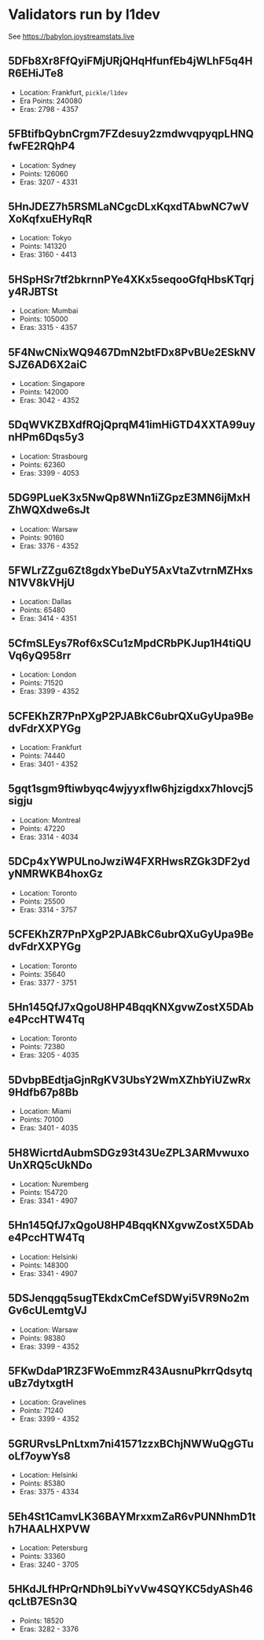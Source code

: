 # Validators run by l1dev

See https://babylon.joystreamstats.live

## 5DFb8Xr8FfQyiFMjURjQHqHfunfEb4jWLhF5q4HR6EHiJTe8

- Location: Frankfurt, `pickle/l1dev`
- Era Points: 240080
- Eras: 2798 - 4357

## 5FBtifbQybnCrgm7FZdesuy2zmdwvqpyqpLHNQfwFE2RQhP4

- Location: Sydney
- Points: 126060
- Eras: 3207 - 4331

## 5HnJDEZ7h5RSMLaNCgcDLxKqxdTAbwNC7wVXoKqfxuEHyRqR

- Location: Tokyo
- Points: 141320
- Eras: 3160 - 4413

## 5HSpHSr7tf2bkrnnPYe4XKx5seqooGfqHbsKTqrjy4RJBTSt

- Location: Mumbai
- Points: 105000
- Eras: 3315 - 4357

## 5F4NwCNixWQ9467DmN2btFDx8PvBUe2ESkNVSJZ6AD6X2aiC

- Location: Singapore
- Points: 142000
- Eras: 3042 - 4352

## 5DqWVKZBXdfRQjQprqM41imHiGTD4XXTA99uynHPm6Dqs5y3

- Location: Strasbourg
- Points: 62360
- Eras: 3399 - 4053

## 5DG9PLueK3x5NwQp8WNn1iZGpzE3MN6ijMxHZhWQXdwe6sJt

- Location: Warsaw
- Points: 90160
- Eras: 3376 - 4352

## 5FWLrZZgu6Zt8gdxYbeDuY5AxVtaZvtrnMZHxsN1VV8kVHjU

- Location: Dallas
- Points: 65480
- Eras: 3414 - 4351

## 5CfmSLEys7Rof6xSCu1zMpdCRbPKJup1H4tiQUVq6yQ958rr

- Location: London
- Points: 71520
- Eras: 3399 - 4352

## 5CFEKhZR7PnPXgP2PJABkC6ubrQXuGyUpa9BedvFdrXXPYGg

- Location: Frankfurt
- Points: 74440
- Eras: 3401 - 4352

## 5gqt1sgm9ftiwbyqc4wjyyxflw6hjzigdxx7hlovcj5sigju

- Location: Montreal
- Points: 47220
- Eras: 3314 - 4034

## 5DCp4xYWPULnoJwziW4FXRHwsRZGk3DF2ydyNMRWKB4hoxGz

- Location: Toronto
- Points: 25500
- Eras: 3314 - 3757

## 5CFEKhZR7PnPXgP2PJABkC6ubrQXuGyUpa9BedvFdrXXPYGg

- Location: Toronto
- Points: 35640
- Eras: 3377 - 3751

## 5Hn145QfJ7xQgoU8HP4BqqKNXgvwZostX5DAbe4PccHTW4Tq

- Location: Toronto
- Points: 72380
- Eras: 3205 - 4035

## 5DvbpBEdtjaGjnRgKV3UbsY2WmXZhbYiUZwRx9Hdfb67p8Bb

- Location: Miami
- Points: 70100
- Eras: 3401 - 4035

## 5H8WicrtdAubmSDGz93t43UeZPL3ARMvwuxoUnXRQ5cUkNDo

- Location: Nuremberg
- Points: 154720
- Eras: 3341 - 4907

## 5Hn145QfJ7xQgoU8HP4BqqKNXgvwZostX5DAbe4PccHTW4Tq

- Location: Helsinki
- Points: 148300
- Eras: 3341 - 4907

## 5DSJenqgq5sugTEkdxCmCefSDWyi5VR9No2mGv6cULemtgVJ

- Location: Warsaw
- Points: 98380
- Eras: 3399 - 4352

## 5FKwDdaP1RZ3FWoEmmzR43AusnuPkrrQdsytquBz7dytxgtH

- Location: Gravelines
- Points: 71240
- Eras: 3399 - 4352

## 5GRURvsLPnLtxm7ni41571zzxBChjNWWuQgGTuoLf7oywYs8

- Location: Helsinki
- Points: 85380
- Eras: 3375 - 4334

## 5Eh4St1CamvLK36BAYMrxxmZaR6vPUNNhmD1th7HAALHXPVW

- Location: Petersburg
- Points: 33360
- Eras: 3240 - 3705

## 5HKdJLfHPrQrNDh9LbiYvVw4SQYKC5dyASh46qcLtB7ESn3Q

- Points: 18520
- Eras: 3282 - 3376